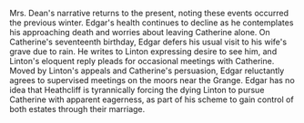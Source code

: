 Mrs. Dean's narrative returns to the present, noting these events occurred the previous winter. Edgar's health continues to decline as he contemplates his approaching death and worries about leaving Catherine alone. On Catherine's seventeenth birthday, Edgar defers his usual visit to his wife's grave due to rain. He writes to Linton expressing desire to see him, and Linton's eloquent reply pleads for occasional meetings with Catherine. Moved by Linton's appeals and Catherine's persuasion, Edgar reluctantly agrees to supervised meetings on the moors near the Grange. Edgar has no idea that Heathcliff is tyrannically forcing the dying Linton to pursue Catherine with apparent eagerness, as part of his scheme to gain control of both estates through their marriage.